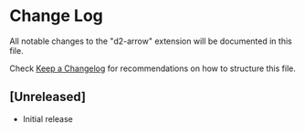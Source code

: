 # Change Log

All notable changes to the "d2-arrow" extension will be documented in this file.

Check [Keep a Changelog](http://keepachangelog.com/) for recommendations on how to structure this file.

## [Unreleased]

- Initial release